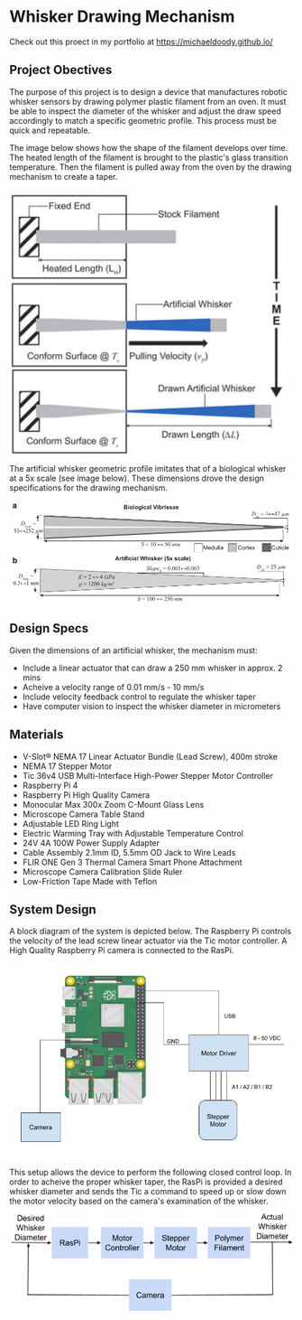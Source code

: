 # Whisker Drawing Mechanism
Check out this proect in my portfolio at https://michaeldoody.github.io/
## Project Obectives

The purpose of this project is to design a device that manufactures robotic whisker sensors by drawing polymer plastic filament from an oven. It must be able to inspect the diameter of the whisker and adjust the draw speed accordingly to match a specific geometric profile. This process must be quick and repeatable. 

The image below shows how the shape of the filament develops over time. The heated length of the filament is brought to the plastic's glass transition temperature. Then the filament is pulled away from the oven by the drawing mechanism to create a taper.
 
 
![Filament Drawing Process](media/whisker_drawing.png)


The artificial whisker geometric profile imitates that of a biological whisker at a 5x scale (see image below). These dimensions drove the design specifications for the drawing mechanism. 


![Whisker Profile](media/whisker_geometry.png)

## Design Specs

Given the dimensions of an artificial whisker, the mechanism must:
- Include a linear actuator that can draw a 250 mm whisker in approx. 2 mins
- Acheive a velocity range of 0.01 mm/s - 10 mm/s
- Include velocity feedback control to regulate the whisker taper
- Have computer vision to inspect the whisker diameter in micrometers

## Materials
- V-Slot® NEMA 17 Linear Actuator Bundle (Lead Screw), 400m stroke
- NEMA 17 Stepper Motor
- Tic 36v4 USB Multi-Interface High-Power Stepper Motor Controller
- Raspberry Pi 4
- Raspberry Pi High Quality Camera
- Monocular Max 300x Zoom C-Mount Glass Lens
- Microscope Camera Table Stand
- Adjustable LED Ring Light
- Electric Warming Tray with Adjustable Temperature Control
- 24V 4A 100W Power Supply Adapter
- Cable Assembly 2.1mm ID, 5.5mm OD Jack to Wire Leads
- FLIR ONE Gen 3 Thermal Camera Smart Phone Attachment
- Microscope Camera Calibration Slide Ruler
- Low-Friction Tape Made with Teflon

## System Design
A block diagram of the system is depicted below. The Raspberry Pi controls the velocity of the lead screw linear actuator via the Tic motor controller. A High Quality Raspberry Pi camera is connected to the RasPi. 

![Block Diagram](media/block_diagram.png)

This setup allows the device to perform the following closed control loop. In order to acheive the proper whisker taper, the RasPi is provided a desired whisker diameter and sends the Tic a command to speed up or slow down the motor velocity based on the camera's examination of the whisker.

![Control Loop](media/control_loop.png)

